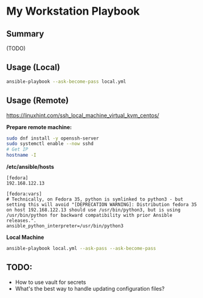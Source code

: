 # My Workstation Playbook

## Summary

(TODO)

## Usage (Local)

```sh
ansible-playbook --ask-become-pass local.yml
```

## Usage (Remote)

https://linuxhint.com/ssh_local_machine_virtual_kvm_centos/

**Prepare remote machine:**

```sh
sudo dnf install -y openssh-server
sudo systemctl enable --now sshd
# Get IP
hostname -I
```

**/etc/ansible/hosts**

```
[fedora]
192.168.122.13

[fedora:vars]
# Technically, on Fedora 35, python is symlinked to python3 - but setting this will avoid "[DEPRECATION WARNING]: Distribution fedora 35 on host 192.168.122.13 should use /usr/bin/python3, but is using /usr/bin/python for backward compatibility with prior Ansible releases.".
ansible_python_interpreter=/usr/bin/python3
```

**Local Machine**

```sh
ansible-playbook local.yml --ask-pass --ask-become-pass
```


## TODO:

- How to use vault for secrets
- What's the best way to handle updating configuration files?
